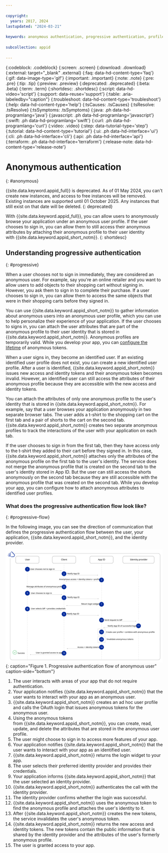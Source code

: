 ```yaml
---

copyright:
  years: 2017, 2024
lastupdated: "2024-03-21"

keywords: anonymous authentication, progressive authentication, profile, user profile, authorization, sign in, secure app, identity provider, authorization

subcollection: appid

---
```


{:codeblock: .codeblock}
{:screen: .screen}
{:download: .download}
{:external: target="_blank" .external}
{:faq: data-hd-content-type='faq'}
{:gif: data-image-type='gif'}
{:important: .important}
{:note: .note}
{:pre: .pre}
{:tip: .tip}
{:preview: .preview}
{:deprecated: .deprecated}
{:beta: .beta}
{:term: .term}
{:shortdesc: .shortdesc}
{:script: data-hd-video='script'}
{:support: data-reuse='support'}
{:table: .aria-labeledby="caption"}
{:troubleshoot: data-hd-content-type='troubleshoot'}
{:help: data-hd-content-type='help'}
{:tsCauses: .tsCauses}
{:tsResolve: .tsResolve}
{:tsSymptoms: .tsSymptoms}
{:java: .ph data-hd-programlang='java'}
{:javascript: .ph data-hd-programlang='javascript'}
{:swift: .ph data-hd-programlang='swift'}
{:curl: .ph data-hd-programlang='curl'}
{:video: .video}
{:step: data-tutorial-type='step'}
{:tutorial: data-hd-content-type='tutorial'}
{:ui: .ph data-hd-interface='ui'}
{:cli: .ph data-hd-interface='cli'}
{:api: .ph data-hd-interface='api'}
{:terraform: .ph data-hd-interface='terraform'}
{:release-note: data-hd-content-type='release-note'}

# Anonymous authentication
{: #anonymous}

{{site.data.keyword.appid_full}} is deprecated. As of 01 May 2024, you can't create new instances, and access to free instances will be removed. Existing instances are supported until 01 October 2025. Any instances that still exist on that date will be deleted. {: deprecated}

With {{site.data.keyword.appid_full}}, you can allow users to anonymously browse your application under an anonymous user profile. If the user chooses to sign in, you can allow them to still access their anonymous attributes by attaching their anonymous profile to their user identity with {{site.data.keyword.appid_short_notm}}.
{: shortdesc}

## Understanding progressive authentication 
{: #progressive}

When a user chooses not to sign in immediately, they are considered an anonymous user. For example, say you're an online retailer and you want to allow users to add objects to their shopping cart without signing in. However, you ask them to sign in to complete their purchase. If a user chooses to sign in, you can allow them to access the same objects that were in their shopping carts before they signed in. 

You can use {{site.data.keyword.appid_short_notm}} to gather information about anonymous users into an anonymous user profile, which you can use to help personalize their experience of your application. If the user chooses to signs in, you can attach the user attributes that are part of the anonymous profile to their user identity that is stored in {{site.data.keyword.appid_short_notm}}. Anonymous profiles are temporarily valid. While you develop your app, you can [configure the lifetime](/docs/appid?topic=appid-managing-idp#idp-token-lifetime) of anonymous tokens. 

When a user signs in, they become an identified user. If an existing identified user profile does not exist, you can create a new identified user profile. After a user is identified, {{site.data.keyword.appid_short_notm}} issues new access and identity tokens and their anonymous token becomes invalid. However, an identified user can still access the attributes of their anonymous profile because they are accessible with the new access and identity tokens. 

You can attach the attributes of only one anonymous profile to the user's identity that is stored in {{site.data.keyword.appid_short_notm}}. For example, say that a user browses your application anonymously in two separate browser tabs. The user adds a t-shirt to the shopping cart on the first tab and a pair of shorts to the cart on the second tab. {{site.data.keyword.appid_short_notm}} creates two separate anonymous profiles to track the interactions of the user with your application on each tab. 

If the user chooses to sign in from the first tab, then they have access only to the t-shirt they added to their cart before they signed in. In this case, {{site.data.keyword.appid_short_notm}} attaches only the attributes of the anonymous profile on the first tab to the user's identity. The service does not merge the anonymous profile that is created on the second tab to the user's identity stored in App ID. But the user can still access the shorts anonymously on the second tab because they are still accessible with the anonymous profile that was created on the second tab. While you develop your app, you can configure how to attach anonymous attributes to identified user profiles.

### What does the progressive authentication flow look like? 
{: #progressive-flow}

In the following image, you can see the direction of communication that defines the progressive authentication flow between the user, your application, {{site.data.keyword.appid_short_notm}}, and the identity provider.

![The path to becoming an identified user when they start as anonymous](images/auth-anon-user.svg){: caption="Figure 1. Progressive authentication flow of anonymous user" caption-side="bottom"}

1. The user interacts with areas of your app that do not require authentication. 
2. Your application notifies {{site.data.keyword.appid_short_notm}} that the user wants to interact with your app as an anonymous user. 
3. {{site.data.keyword.appid_short_notm}} creates an ad hoc user profile and calls the OAuth login that issues anonymous tokens for the anonymous user. 
4. Using the anonymous tokens from {{site.data.keyword.appid_short_notm}}, you can create, read, update, and delete the attributes that are stored in the anonymous user profile. 
5. The user might choose to sign in to access more features of your app.
6. Your application notifies {{site.data.keyword.appid_short_notm}} that the user wants to interact with your app as an identified user. 
7. {{site.data.keyword.appid_short_notm}} returns the login widget to your app. 
8. The user selects their preferred identity provider and provides their credentials. 
9. Your application informs {{site.data.keyword.appid_short_notm}} that the user selected an identity provider.
10. {{site.data.keyword.appid_short_notm}} authenticates the call with the identity provider. 
11. The identity provider confirms whether the login was successful. 
12. {{site.data.keyword.appid_short_notm}} uses the anonymous token to find the anonymous profile and attaches the user's identity to it.
13. After {{site.data.keyword.appid_short_notm}} creates the new tokens, the service invalidates the user's anonymous token. 
14. {{site.data.keyword.appid_short_notm}} returns the new access and identity tokens. The new tokens contain the public information that is shared by the identity provider and the attributes of the user's formerly anonymous profile. 
15. The user is granted access to your app.

